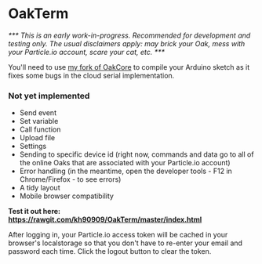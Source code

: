 # OakTerm

_*** This is an early work-in-progress. Recommended for development and testing only. The usual disclaimers apply: may brick your Oak, mess with your Particle.io account, scare your cat, etc. ***_

You'll need to use [my fork of OakCore](https://github.com/kh90909/OakCore/tree/cloud-serial-fixes) to compile your Arduino sketch as it fixes some bugs in the cloud serial implementation.

### Not yet implemented
* Send event
* Set variable
* Call function
* Upload file
* Settings
* Sending to specific device id (right now, commands and data go to all of the online Oaks that are associated with your Particle.io account)
* Error handling (in the meantime, open the developer tools - F12 in Chrome/Firefox - to see errors)
* A tidy layout
* Mobile browser compatibility

**Test it out here: https://rawgit.com/kh90909/OakTerm/master/index.html**

After logging in, your Particle.io access token will be cached in your browser's localstorage so that you don't have to re-enter your email and password each time. Click the logout button to clear the token.